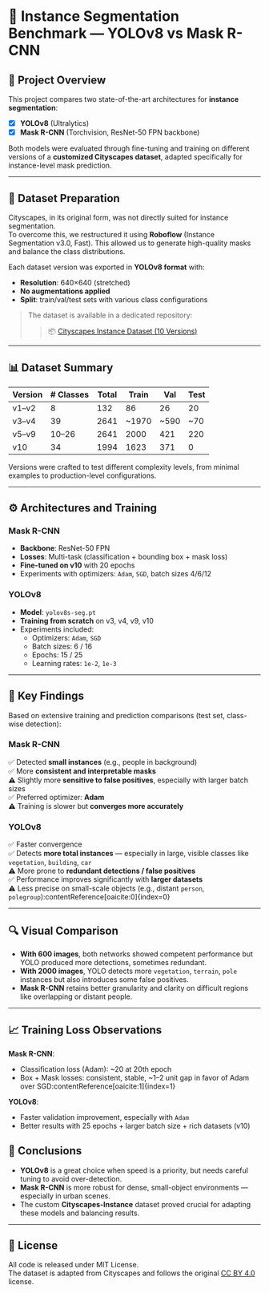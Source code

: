 # 🧠 Instance Segmentation Benchmark — YOLOv8 vs Mask R-CNN

## 📘 Project Overview

This project compares two state-of-the-art architectures for **instance segmentation**:

- [x] **YOLOv8** (Ultralytics)
- [x] **Mask R-CNN** (Torchvision, ResNet-50 FPN backbone)

Both models were evaluated through fine-tuning and training on different versions of a **customized Cityscapes dataset**, adapted specifically for instance-level mask prediction.

---

## 📂 Dataset Preparation

Cityscapes, in its original form, was not directly suited for instance segmentation.  
To overcome this, we restructured it using **Roboflow** (Instance Segmentation v3.0, Fast). This allowed us to generate high-quality masks and balance the class distributions.

Each dataset version was exported in **YOLOv8 format** with:

- **Resolution**: 640×640 (stretched)
- **No augmentations applied**
- **Split**: train/val/test sets with various class configurations

> The dataset is available in a dedicated repository:  
> > 📦 [Cityscapes Instance Dataset (10 Versions)](https://github.com/SimArgentino/Instance-Segmentation-on-Cityscapes-with-Mask-R-CNN-and-YOLOv8)

---

## 📊 Dataset Summary

| Version | # Classes | Total | Train | Val | Test |
|---------|-----------|--------|--------|-----|------|
| v1–v2   | 8         | 132    | 86     | 26  | 20   |
| v3–v4   | 39        | 2641   | ~1970  | ~590| ~70  |
| v5–v9   | 10–26     | 2641   | 2000   | 421 | 220  |
| v10     | 34        | 1994   | 1623   | 371 | 0    |

Versions were crafted to test different complexity levels, from minimal examples to production-level configurations.

---

## ⚙️ Architectures and Training

### Mask R-CNN

- **Backbone**: ResNet-50 FPN
- **Losses**: Multi-task (classification + bounding box + mask loss)
- **Fine-tuned on v10** with 20 epochs
- Experiments with optimizers: `Adam`, `SGD`, batch sizes 4/6/12

### YOLOv8

- **Model**: `yolov8s-seg.pt`
- **Training from scratch** on v3, v4, v9, v10
- Experiments included:
  - Optimizers: `Adam`, `SGD`
  - Batch sizes: 6 / 16
  - Epochs: 15 / 25
  - Learning rates: `1e-2`, `1e-3`

---

## 🧪 Key Findings

Based on extensive training and prediction comparisons (test set, class-wise detection):

### Mask R-CNN

✅ Detected **small instances** (e.g., people in background)  
✅ More **consistent and interpretable masks**  
⚠️ Slightly more **sensitive to false positives**, especially with larger batch sizes  
✅ Preferred optimizer: **Adam**  
⚠️ Training is slower but **converges more accurately**

### YOLOv8

✅ Faster convergence  
✅ Detects **more total instances** — especially in large, visible classes like `vegetation`, `building`, `car`  
⚠️ More prone to **redundant detections / false positives**  
✅ Performance improves significantly with **larger datasets**  
⚠️ Less precise on small-scale objects (e.g., distant `person`, `polegroup`):contentReference[oaicite:0]{index=0}

---

## 🔍 Visual Comparison

- **With 600 images**, both networks showed competent performance but YOLO produced more detections, sometimes redundant.
- **With 2000 images**, YOLO detects more `vegetation`, `terrain`, `pole` instances but also introduces some false positives.
- **Mask R-CNN** retains better granularity and clarity on difficult regions like overlapping or distant people.

---

## 📈 Training Loss Observations

**Mask R-CNN**:  
- Classification loss (Adam): ~20 at 20th epoch  
- Box + Mask losses: consistent, stable, ~1–2 unit gap in favor of Adam over SGD:contentReference[oaicite:1]{index=1}

**YOLOv8**:  
- Faster validation improvement, especially with `Adam`  
- Better results with 25 epochs + larger batch size + rich datasets (v10)

## 📌 Conclusions

- **YOLOv8** is a great choice when speed is a priority, but needs careful tuning to avoid over-detection.
- **Mask R-CNN** is more robust for dense, small-object environments — especially in urban scenes.
- The custom **Cityscapes-Instance** dataset proved crucial for adapting these models and balancing results.

---

## 📄 License

All code is released under MIT License.  
The dataset is adapted from Cityscapes and follows the original [CC BY 4.0](https://creativecommons.org/licenses/by/4.0/) license.
